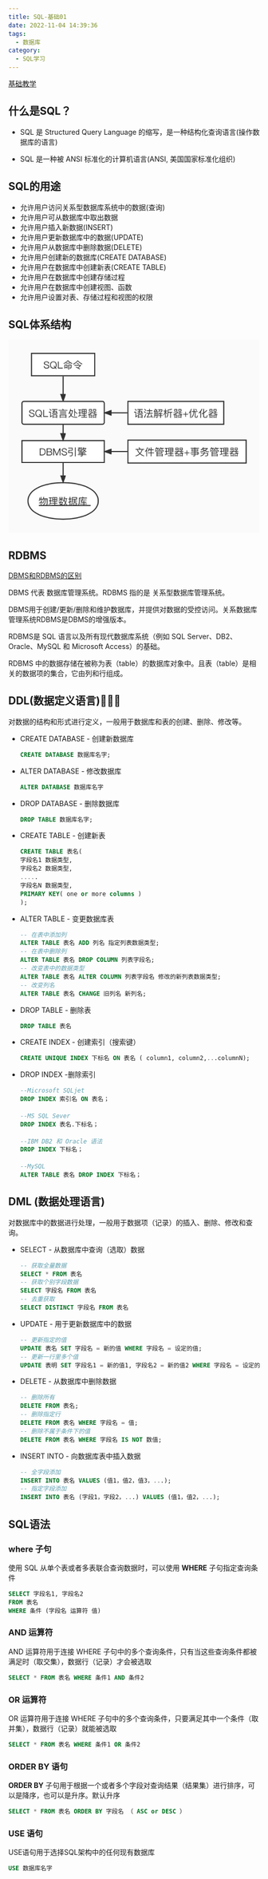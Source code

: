 ```yaml
---
title: SQL-基础01
date: 2022-11-04 14:39:36
tags: 
  - 数据库
category:
  - SQL学习
---
```


[基础教学](http://c.biancheng.net/sql/what-is-sql.html)

## 什么是SQL？

- SQL 是 Structured Query Language 的缩写，是一种结构化查询语言(操作数据库的语言)

- SQL 是一种被 ANSI 标准化的计算机语言(ANSI, 美国国家标准化组织)

  <!-- more -->

## SQL的用途

- 允许用户访问关系型数据库系统中的数据(查询)
- 允许用户可从数据库中取出数据
- 允许用户插入新数据(INSERT)
- 允许用户更新数据库中的数据(UPDATE)
- 允许用户从数据库中删除数据(DELETE)
- 允许用户创建新的数据库(CREATE DATABASE)
- 允许用户在数据库中创建新表(CREATE TABLE)
- 允许用户在数据库中创建存储过程
- 允许用户在数据库中创建视图、函数
- 允许用户设置对表、存储过程和视图的权限

## SQL体系结构

![SQL体系结构](./SQL-基础01/SQL体系结构.jpg)

## RDBMS

[DBMS和RDBMS的区别](https://www.nhooo.com/note/qa04wc.html)

DBMS 代表 数据库管理系统。RDBMS 指的是 关系型数据库管理系统。

DBMS用于创建/更新/删除和维护数据库，并提供对数据的受控访问。关系数据库管理系统RDBMS是DBMS的增强版本。

RDBMS是 SQL 语言以及所有现代数据库系统（例如 SQL Server、DB2、Oracle、MySQL 和 Microsoft Access）的基础。

RDBMS 中的数据存储在被称为表（table）的数据库对象中。且表（table）是相关的数据项的集合，它由列和行组成。

## DDL(数据定义语言)🌟🌟🌟

对数据的结构和形式进行定义，一般用于数据库和表的创建、删除、修改等。

- CREATE DATABASE - 创建新数据库

  ```sql
  CREATE DATABASE 数据库名字;
  ```

- ALTER DATABASE - 修改数据库

  ```sql
  ALTER DATABASE 数据库名字
  ```

- DROP DATABASE - 删除数据库

  ```sql
  DROP TABLE 数据库名字;
  ```

- CREATE TABLE - 创建新表

  ```sql
  CREATE TABLE 表名(
  字段名1 数据类型,
  字段名2 数据类型,
  .....
  字段名N 数据类型,
  PRIMARY KEY( one or more columns )
  );
  ```

- ALTER TABLE - 变更数据库表

  ```sql
  -- 在表中添加列
  ALTER TABLE 表名 ADD 列名 指定列表数据类型;
  -- 在表中删除列
  ALTER TABLE 表名 DROP COLUMN 列表字段名;
  -- 改变表中的数据类型
  ALTER TABLE 表名 ALTER COLUMN 列表字段名 修改的新列表数据类型;
  -- 改变列名
  ALTER TABLE 表名 CHANGE 旧列名 新列名;
  ```

- DROP TABLE - 删除表

  ```sql
  DROP TABLE 表名
  ```

- CREATE INDEX - 创建索引（搜索键）

  ```sql
  CREATE UNIQUE INDEX 下标名 ON 表名 ( column1, column2,...columnN);
  ```

- DROP INDEX -删除索引

  ```sql
  --Microsoft SQLjet
  DROP INDEX 索引名 ON 表名；
  
  --MS SQL Sever
  DROP INDEX 表名.下标名；
  
  --IBM DB2 和 Oracle 语法
  DROP INDEX 下标名；
  
  --MySQL 
  ALTER TABLE 表名 DROP INDEX 下标名；
  ```

## DML (数据处理语言)

对数据库中的数据进行处理，一般用于数据项（记录）的插入、删除、修改和查询。

- SELECT - 从数据库中查询（选取）数据

  ```sql
  -- 获取全量数据
  SELECT * FROM 表名
  -- 获取个别字段数据
  SELECT 字段名 FROM 表名
  -- 去重获取
  SELECT DISTINCT 字段名 FROM 表名
  ```

- UPDATE  - 用于更新数据库中的数据

  ```sql
  -- 更新指定的值
  UPDATE 表名 SET 字段名 = 新的值 WHERE 字段名 = 设定的值;
  -- 更新一行里多个值
  UPDATE 表明 SET 字段名1 = 新的值1, 字段名2 = 新的值2 WHERE 字段名 = 设定的值;
  ```

- DELETE - 从数据库中删除数据

  ```sql
  -- 删除所有
  DELETE FROM 表名;
  -- 删除指定行
  DELETE FROM 表名 WHERE 字段名 = 值;
  -- 删除不属于条件下的值
  DELETE FROM 表名 WHERE 字段名 IS NOT 数值;
  
  ```

- INSERT INTO - 向数据库表中插入数据

  ```sql
  -- 全字段添加
  INSERT INTO 表名 VALUES (值1，值2，值3，...);
  -- 指定字段添加
  INSERT INTO 表名 (字段1，字段2，...) VALUES (值1，值2，...);
  
  ```
  
  

## SQL语法

### where 子句

使用 SQL 从单个表或者多表联合查询数据时，可以使用 **WHERE** 子句指定查询条件

```sql
SELECT 字段名1, 字段名2
FROM 表名
WHERE 条件 (字段名 运算符 值)
```

### AND 运算符

AND 运算符用于连接 WHERE 子句中的多个查询条件，只有当这些查询条件都被满足时（取交集），数据行（记录）才会被选取

```sql
SELECT * FROM 表名 WHERE 条件1 AND 条件2
```

### OR 运算符

OR 运算符用于连接 WHERE 子句中的多个查询条件，只要满足其中一个条件（取并集），数据行（记录）就能被选取

```sql
SELECT * FROM 表名 WHERE 条件1 OR 条件2
```

### ORDER BY 语句

**ORDER BY** 子句用于根据一个或者多个字段对查询结果（结果集）进行排序，可以是降序，也可以是升序。默认升序

```sql
SELECT * FROM 表名 ORDER BY 字段名 （ ASC or DESC ）
```

### USE 语句

USE语句用于选择SQL架构中的任何现有数据库

```sql
USE 数据库名字
```

